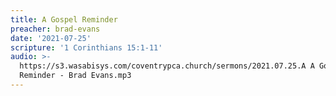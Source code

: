 ```yaml
---
title: A Gospel Reminder
preacher: brad-evans
date: '2021-07-25'
scripture: '1 Corinthians 15:1-11'
audio: >-
  https://s3.wasabisys.com/coventrypca.church/sermons/2021.07.25.A A Gospel
  Reminder - Brad Evans.mp3
---
```

